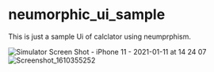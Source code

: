 # neumorphic_ui_sample
This is just a sample Ui of calclator using neumprphism.

![Simulator Screen Shot - iPhone 11 - 2021-01-11 at 14 24 07](https://user-images.githubusercontent.com/58744471/104277452-de071600-54cc-11eb-98b2-c59b6e360683.png)
![Screenshot_1610355252](https://user-images.githubusercontent.com/58744471/104277500-f1b27c80-54cc-11eb-8258-57a9eecb6cf9.png)
